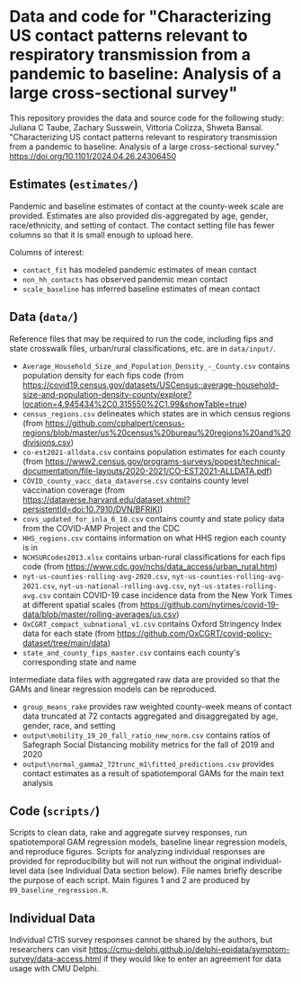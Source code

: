 # Data and code for "Characterizing US contact patterns relevant to respiratory transmission from a pandemic to baseline: Analysis of a large cross-sectional survey"

This repository provides the data and source code for the following study: Juliana C Taube, Zachary Susswein, Vittoria Colizza, Shweta Bansal. "Characterizing US contact patterns relevant to respiratory transmission from a pandemic to baseline: Analysis of a large cross-sectional survey." https://doi.org/10.1101/2024.04.26.24306450

## Estimates (`estimates/`)
Pandemic and baseline estimates of contact at the county-week scale are provided. Estimates are also provided dis-aggregated by age, gender, race/ethnicity, and setting of contact. The contact setting file has fewer columns so that it is small enough to upload here.

Columns of interest:
- `contact_fit` has modeled pandemic estimates of mean contact
- `non_hh_contacts` has observed pandemic mean contact
- `scale_baseline` has inferred baseline estimates of mean contact 

## Data (`data/`)
Reference files that may be required to run the code, including fips and state crosswalk files, urban/rural classifications, etc. are in `data/input/`.
* `Average_Household_Size_and_Population_Density_-_County.csv` contains population density for each fips code (from https://covid19.census.gov/datasets/USCensus::average-household-size-and-population-density-county/explore?location=4.945434%2C0.315550%2C1.99&showTable=true)
* `census_regions.csv` delineates which states are in which census regions (from https://github.com/cphalpert/census-regions/blob/master/us%20census%20bureau%20regions%20and%20divisions.csv)
* `co-est2021-alldata.csv` contains population estimates for each county (from https://www2.census.gov/programs-surveys/popest/technical-documentation/file-layouts/2020-2021/CO-EST2021-ALLDATA.pdf)
* `COVID_county_vacc_data_dataverse.csv` contains county level vaccination coverage (from https://dataverse.harvard.edu/dataset.xhtml?persistentId=doi:10.7910/DVN/BFRIKI)
* `covs_updated_for_inla_6_10.csv` contains county and state policy data from the COVID-AMP Project and the CDC
* `HHS_regions.csv` contains information on what HHS region each county is in 
* `NCHSURCodes2013.xlsx` contains urban-rural classifications for each fips code (from https://www.cdc.gov/nchs/data_access/urban_rural.htm)
* `nyt-us-counties-rolling-avg-2020.csv`, `nyt-us-counties-rolling-avg-2021.csv`,  `nyt-us-national-rolling-avg.csv`, `nyt-us-states-rolling-avg.csv` contain COVID-19 case incidence data from the New York Times at different spatial scales (from https://github.com/nytimes/covid-19-data/blob/master/rolling-averages/us.csv)
* `OxCGRT_compact_subnational_v1.csv` contains Oxford Stringency Index data for each state (from https://github.com/OxCGRT/covid-policy-dataset/tree/main/data)
* `state_and_county_fips_master.csv` contains each county's corresponding state and name

Intermediate data files with aggregated raw data are provided so that the GAMs and linear regression models can be reproduced.
* `group_means_rake` provides raw weighted county-week means of contact data truncated at 72 contacts aggregated and disaggregated by age, gender, race, and setting
* `output\mobility_19_20_fall_ratio_new_norm.csv` contains ratios of Safegraph Social Distancing mobility metrics for the fall of 2019 and 2020
* `output\normal_gamma2_72trunc_m1\fitted_predictions.csv` provides contact estimates as a result of spatiotemporal GAMs for the main text analysis

## Code (`scripts/`)
Scripts to clean data, rake and aggregate survey responses, run spatiotemporal GAM regression models, baseline linear regression models, and reproduce figures. Scripts for analyzing individual responses are provided for reproducibility but will not run without the original individual-level data (see Individual Data section below). File names briefly describe the purpose of each script. Main figures 1 and 2 are produced by `09_baseline_regression.R`. 

## Individual Data
Individual CTIS survey responses cannot be shared by the authors, but researchers can visit https://cmu-delphi.github.io/delphi-epidata/symptom-survey/data-access.html if they would like to enter an agreement for data usage with CMU Delphi.  

